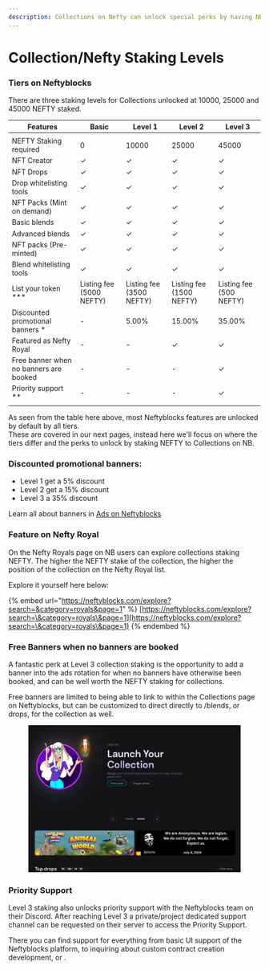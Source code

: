 ```yaml
---
description: Collections on Nefty can unlock special perks by having NEFTY staked to them!
---
```


# Collection/Nefty Staking Levels

### Tiers on Neftyblocks

There are three staking levels for Collections unlocked at 10000, 25000 and 45000 NEFTY staked.

| Features                               | Basic                    | Level 1                  | Level 2                  | Level 3                 |
| -------------------------------------- | ------------------------ | ------------------------ | ------------------------ | ----------------------- |
|                                        |                          |                          |                          |                         |
| NEFTY Staking required                 | 0                        | 10000                    | 25000                    | 45000                   |
| NFT Creator                            | ✓                        | ✓                        | ✓                        | ✓                       |
| NFT Drops                              | ✓                        | ✓                        | ✓                        | ✓                       |
| Drop whitelisting tools                | ✓                        | ✓                        | ✓                        | ✓                       |
| NFT Packs (Mint on demand)             | ✓                        | ✓                        | ✓                        | ✓                       |
| Basic blends                           | ✓                        | ✓                        | ✓                        | ✓                       |
| Advanced blends                        | ✓                        | ✓                        | ✓                        | ✓                       |
| NFT packs (Pre-minted)                 | ✓                        | ✓                        | ✓                        | ✓                       |
| Blend whitelisting tools               | ✓                        | ✓                        | ✓                        | ✓                       |
| List your token \*\*\*                 | Listing fee (5000 NEFTY) | Listing fee (3500 NEFTY) | Listing fee (1500 NEFTY) | Listing fee (500 NEFTY) |
| Discounted promotional banners \*      | -                        | 5.00%                    | 15.00%                   | 35.00%                  |
| Featured as Nefty Royal                | -                        | -                        | ✓                        | ✓                       |
| Free banner when no banners are booked | -                        | -                        | -                        | ✓                       |
| Priority support \*\*                  | -                        | -                        | -                        | ✓                       |
|                                        |                          |                          |                          |                         |

As seen from the table here above, most Neftyblocks features are unlocked by default by all tiers.\
These are covered in our next pages, instead here we'll focus on where the tiers differ and the perks to unlock by staking NEFTY to Collections on NB.

### Discounted promotional banners:

* Level 1 get a 5% discount
* Level 2 get a 15% discount
* Level 3 a 35% discount

Learn all about banners in [Ads on Neftyblocks](ads-on-neftyblocks.md)

### Feature on Nefty Royal

On the Nefty Royals page on NB users can explore collections staking NEFTY. The higher the NEFTY stake of the collection, the higher the position of the collection on the Nefty Royal list.

Explore it yourself here below:

{% embed url="https://neftyblocks.com/explore?search=&category=royals&page=1" %}
[https://neftyblocks.com/explore?search=\&category=royals\&page=1](https://neftyblocks.com/explore?search=\&category=royals\&page=1)
{% endembed %}

### Free Banners when no banners are booked

A fantastic perk at Level 3 collection staking is the opportunity to add a banner into the ads rotation for when no banners have otherwise been booked, and can be well worth the NEFTY staking for collections.

Free banners are limited to being able to link to within the Collections page on Neftyblocks, but can be customized to direct directly to /blends, or drops, for the collection as well.

<figure><img src="../../../.gitbook/assets/image (174).png" alt=""><figcaption></figcaption></figure>

### Priority Support

Level 3 staking also unlocks priority support with the Neftyblocks team on their Discord. After reaching Level 3 a private/project dedicated support channel can be requested on their server to access the Priority Support.

There you can find support for everything from basic UI support of the Neftyblocks platform, to inquiring about custom contract creation development, or .
